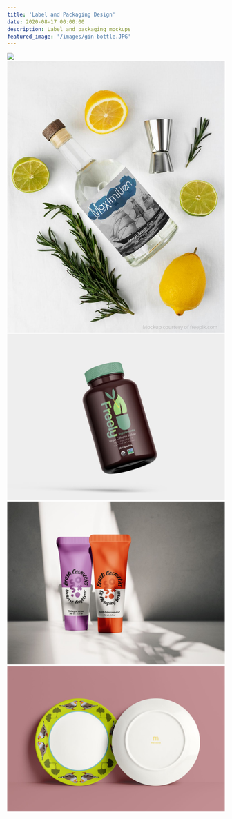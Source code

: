 ```yaml
---
title: 'Label and Packaging Design'
date: 2020-08-17 00:00:00
description: Label and packaging mockups
featured_image: '/images/gin-bottle.JPG'
---
```


<div class="gallery" data-columns="4">
	<img src="/images/heliodorus2.jpeg">
	<img src="/images/gin-bottle.JPG">
	<img src="/images/freely-bottle.JPG">
	<img src="/images/brash-tubes.JPG">
	<img src="/images/finch-plate-mockup.JPG">
</div>
